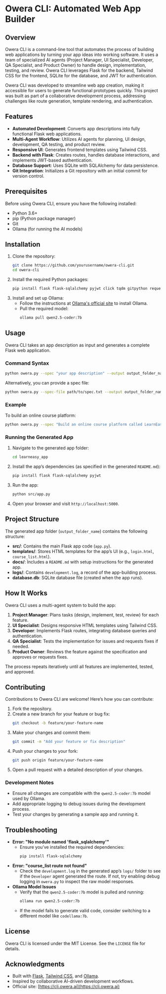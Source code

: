 # Owera CLI: Automated Web App Builder

## Overview
Owera CLI is a command-line tool that automates the process of building web applications by turning your app ideas into working software. It uses a team of specialized AI agents (Project Manager, UI Specialist, Developer, QA Specialist, and Product Owner) to handle design, implementation, testing, and review. Owera CLI leverages Flask for the backend, Tailwind CSS for the frontend, SQLite for the database, and JWT for authentication.

Owera CLI was developed to streamline web app creation, making it accessible for users to generate functional prototypes quickly. This project was built as part of a collaborative development process, addressing challenges like route generation, template rendering, and authentication.

## Features
- **Automated Development**: Converts app descriptions into fully functional Flask web applications.
- **Multi-Agent Workflow**: Utilizes AI agents for planning, UI design, development, QA testing, and product review.
- **Responsive UI**: Generates frontend templates using Tailwind CSS.
- **Backend with Flask**: Creates routes, handles database interactions, and implements JWT-based authentication.
- **Database Support**: Uses SQLite with SQLAlchemy for data persistence.
- **Git Integration**: Initializes a Git repository with an initial commit for version control.

## Prerequisites
Before using Owera CLI, ensure you have the following installed:
- Python 3.6+
- pip (Python package manager)
- Git
- Ollama (for running the AI models)

## Installation
1. Clone the repository:
   ```bash
   git clone https://github.com/yourusername/owera-cli.git
   cd owera-cli
   ```
2. Install the required Python packages:
   ```bash
   pip install flask flask-sqlalchemy pyjwt click tqdm gitpython requests
   ```
3. Install and set up Ollama:
   - Follow the instructions at [Ollama's official site](https://ollama.ai/) to install Ollama.
   - Pull the required model:
     ```bash
     ollama pull qwen2.5-coder:7b
     ```

## Usage
Owera CLI takes an app description as input and generates a complete Flask web application.

### Command Syntax
```bash
python owera.py --spec "your app description" --output output_folder_name
```
Alternatively, you can provide a spec file:
```bash
python owera.py --spec-file path/to/spec.txt --output output_folder_name
```

### Example
To build an online course platform:
```bash
python owera.py --spec "Build an online course platform called LearnEasy with a course list to browse by subject, an enrollment page for users to join courses after signing in, a progress tracker to show course completion, and a teacher dashboard to manage courses. Use a database to store data, secure login for users and teachers, and a clean, modern design." --output learneasy_app
```

### Running the Generated App
1. Navigate to the generated app folder:
   ```bash
   cd learneasy_app
   ```
2. Install the app’s dependencies (as specified in the generated `README.md`):
   ```bash
   pip install flask flask-sqlalchemy pyjwt
   ```
3. Run the app:
   ```bash
   python src/app.py
   ```
4. Open your browser and visit `http://localhost:5000`.

## Project Structure
The generated app folder (`output_folder_name`) contains the following structure:
- **src/**: Contains the main Flask app code (`app.py`).
- **templates/**: Stores HTML templates for the app’s UI (e.g., `login.html`, `course_list.html`).
- **docs/**: Includes a `README.md` with setup instructions for the generated app.
- **logs/**: Contains `development.log`, a record of the app-building process.
- **database.db**: SQLite database file (created when the app runs).

## How It Works
Owera CLI uses a multi-agent system to build the app:
1. **Project Manager**: Plans tasks (design, implement, test, review) for each feature.
2. **UI Specialist**: Designs responsive HTML templates using Tailwind CSS.
3. **Developer**: Implements Flask routes, integrating database queries and authentication.
4. **QA Specialist**: Tests the implementation for issues and requests fixes if needed.
5. **Product Owner**: Reviews the feature against the specification and approves or requests fixes.

The process repeats iteratively until all features are implemented, tested, and approved.

## Contributing
Contributions to Owera CLI are welcome! Here’s how you can contribute:
1. Fork the repository.
2. Create a new branch for your feature or bug fix:
   ```bash
   git checkout -b feature/your-feature-name
   ```
3. Make your changes and commit them:
   ```bash
   git commit -m "Add your feature or fix description"
   ```
4. Push your changes to your fork:
   ```bash
   git push origin feature/your-feature-name
   ```
5. Open a pull request with a detailed description of your changes.

### Development Notes
- Ensure all changes are compatible with the `qwen2.5-coder:7b` model used by Ollama.
- Add appropriate logging to debug issues during the development process.
- Test your changes by generating a sample app and running it.

## Troubleshooting
- **Error: "No module named 'flask_sqlalchemy'"**
  - Ensure you’ve installed the required dependencies:
    ```bash
    pip install flask-sqlalchemy
    ```
- **Error: "course_list route not found"**
  - Check the `development.log` in the generated app’s `logs/` folder to see if the `Developer` agent generated the route. If not, try enabling debug logging in `owera.py` to inspect the raw model responses.
- **Ollama Model Issues**
  - Verify that the `qwen2.5-coder:7b` model is pulled and running:
    ```bash
    ollama run qwen2.5-coder:7b
    ```
  - If the model fails to generate valid code, consider switching to a different model like `codellama:7b`.

## License
Owera CLI is licensed under the MIT License. See the `LICENSE` file for details.

## Acknowledgments
- Built with [Flask](https://flask.palletsprojects.com/), [Tailwind CSS](https://tailwindcss.com/), and [Ollama](https://ollama.ai/).
- Inspired by collaborative AI-driven development workflows.
- Official site: [https://cli.owera.ai](https://cli.owera.ai)